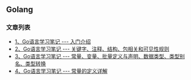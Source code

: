 Golang
---

### 文章列表

- [1、Go语言学习笔记 --- 入门介绍](./contents/1.md)
- [2、Go语言学习笔记 --- 关键字、注释、结构、包相关和可见性规则](./contents/2.md)
- [3、Go语言学习笔记 --- 常量、变量、批量定义与声明、数据类型、类型别名、类型转换](./contents/3.md)
- [4、Go语言学习笔记 --- 常量的定义详解](./contents/4.md)